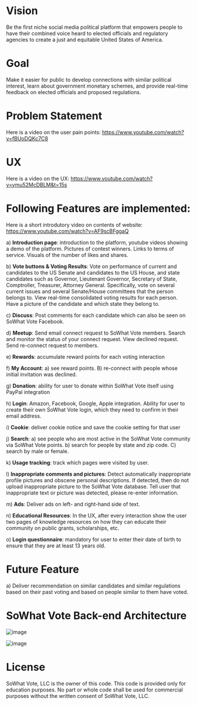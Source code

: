 
# Vision 

Be the first niche social media political platform that empowers people to have their combined voice heard to elected officials and regulatory agencies to create a just and equitable United States of America.

# Goal 

Make it easier for public to develop connections with similar political interest, learn about government monetary schemes, and provide real-time feedback on elected officials and proposed regulations.

# Problem Statement

Here is a video on the user pain points: https://www.youtube.com/watch?v=fBUoDQKc7C8

# UX

Here is a video on the UX: https://www.youtube.com/watch?v=ymu52McDBLM&t=15s

# Following Features are implemented:

Here is a short introdutory video on contents of website: https://www.youtube.com/watch?v=AF9scBFggaQ

a) **Introduction page**: introduction to the platform, youtube videos showing a demo of the platform. Pictures of contest winners. Links to terms of service.  Visuals of the number of likes and shares. 

b) **Vote buttons & Voting Results**: Vote on performance of current and candidates to the US Senate and candidates to the US House, and state candidates such as Governor, Lieutenant Governor, Secretary of State, Comptroller, Treasurer, Attorney General. Specifically, vote on several current issues and several Senate/House committees that the person belongs to. View real-time consolidated voting results for each person.  Have a picture of the candidate and which state they belong to.

c) **Discuss**: Post comments for each candidate which can also be seen on SoWhat Vote Facebook.  

d) **Meetup**: Send email connect request to SoWhat Vote members. Search and monitor the status of your connect request. View declined request. Send re-connect request to members.

e) **Rewards**: accumulate reward points for each voting interaction

f) **My Account**: a) see reward points. B) re-connect with people whose initial invitation was declined.

g) **Donation**: ability for user to donate within SoWhat Vote itself using PayPal integration

h) **Login**: Amazon, Facebook, Google, Apple integration.  Ability for user to create their own SoWhat Vote login, which they need to confirm in their email address.

i) **Cookie**: deliver cookie notice and save the cookie setting for that user

j) **Search**: a) see people who are most active in the SoWhat Vote community via SoWhat Vote points. b) search for people by state and zip code.  C) search by male or female.

k) **Usage tracking**: track which pages were visited by user.

l) **Inappropriate comments and pictures**: Detect automatically inappropriate profile pictures and obscene personal descriptions. If detected, then do not upload inappropriate picture to the SoWhat Vote database. Tell user that inappropriate text or picture was detected, please re-enter information.

m) **Ads**: Deliver ads on left- and right-hand side of text.

n) **Educational Resources**: In the UX, after every interaction show the user two pages of knowledge resources on how they can educate their community on public grants, scholarships, etc.

o) **Login questionnaire**:  mandatory for user to enter their date of birth to ensure that they are at least 13 years old.

# Future Feature

a)	Deliver recommendation on similar candidates and similar regulations based on their past voting and based on people similar to them have voted.


# SoWhat Vote Back-end Architecture

![image](https://github.com/vis6060/sowhatvote/assets/75966773/0e394225-1578-43fa-a6c1-ac059a79d0a5)

![image](https://github.com/vis6060/sowhatvote/assets/75966773/4db2dd72-a5f8-4c8d-a17c-aa877fcf2991)

# License

SoWhat Vote, LLC is the owner of this code. This code is provided only for education purposes. No part or whole code shall be used for commercial purposes without the written consent of SoWhat Vote, LLC.
